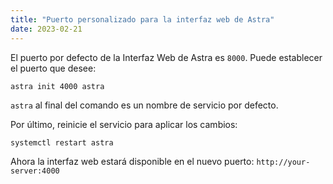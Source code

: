 ```yaml
---
title: "Puerto personalizado para la interfaz web de Astra"
date: 2023-02-21
---
```


El puerto por defecto de la Interfaz Web de Astra es `8000`. Puede establecer el puerto que desee:

```
astra init 4000 astra
```

`astra` al final del comando es un nombre de servicio por defecto.

Por último, reinicie el servicio para aplicar los cambios:

```
systemctl restart astra
```

Ahora la interfaz web estará disponible en el nuevo puerto: `http://your-server:4000`
